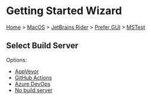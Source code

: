 # Getting Started Wizard

[Home](/docs/wiz/readme.md) > [MacOS](MacOS.md) > [JetBrains Rider](MacOS_Rider.md) > [Prefer GUI](MacOS_Rider_Gui.md) > [MSTest](MacOS_Rider_Gui_MSTest.md)

## Select Build Server

Options:
 * [AppVeyor](MacOS_Rider_Gui_MSTest_AppVeyor.md)
 * [GitHub Actions](MacOS_Rider_Gui_MSTest_GitHubActions.md)
 * [Azure DevOps](MacOS_Rider_Gui_MSTest_AzureDevOps.md)
 * [No build server](MacOS_Rider_Gui_MSTest_None.md)
